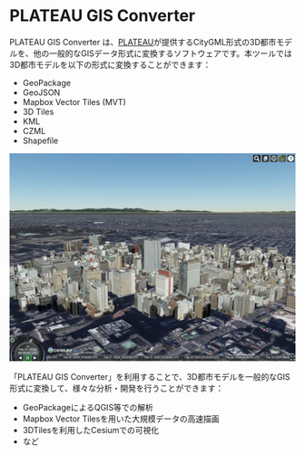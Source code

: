 # PLATEAU GIS Converter

PLATEAU GIS Converter は、[PLATEAU](https://www.mlit.go.jp/plateau/)が提供するCityGML形式の3D都市モデルを、他の一般的なGISデータ形式に変換するソフトウェアです。本ツールでは3D都市モデルを以下の形式に変換することができます：

- GeoPackage
- GeoJSON
- Mapbox Vector Tiles (MVT)
- 3D Tiles
- KML
- CZML
- Shapefile

![alt text](resources/index_image.png)

「PLATEAU GIS Converter」を利用することで、3D都市モデルを一般的なGIS形式に変換して、様々な分析・開発を行うことができます：

- GeoPackageによるQGIS等での解析
- Mapbox Vector Tilesを用いた大規模データの高速描画
- 3DTilesを利用したCesiumでの可視化
- など
